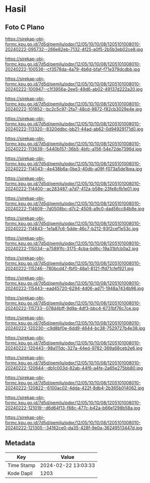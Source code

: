 # Hasil

## Foto C Plano

https://sirekap-obj-formc.kpu.go.id/7d5d/pemilu/pdpr/12/05/10/10/08/1205101008010-20240222-095732--266e82eb-7132-4f25-a0f5-2b5b3eb02ce8.jpg

https://sirekap-obj-formc.kpu.go.id/7d5d/pemilu/pdpr/12/05/10/10/08/1205101008010-20240222-100536--cf3578da-4a79-4b6d-bfaf-f71e379dcdbb.jpg

https://sirekap-obj-formc.kpu.go.id/7d5d/pemilu/pdpr/12/05/10/10/08/1205101008010-20240222-100947--c1f3956a-2ee5-49d6-ab02-49137d222a20.jpg

https://sirekap-obj-formc.kpu.go.id/7d5d/pemilu/pdpr/12/05/10/10/08/1205101008010-20240222-101852--bc2c5c97-2fa7-48cd-9872-f82cb3029e4e.jpg

https://sirekap-obj-formc.kpu.go.id/7d5d/pemilu/pdpr/12/05/10/10/08/1205101008010-20240222-113320--8320ddbc-bb21-44ad-ab62-0d94929171d0.jpg

https://sirekap-obj-formc.kpu.go.id/7d5d/pemilu/pdpr/12/05/10/10/08/1205101008010-20240222-113639--5440b157-36b5-4bfc-a156-54e72de7396d.jpg

https://sirekap-obj-formc.kpu.go.id/7d5d/pemilu/pdpr/12/05/10/10/08/1205101008010-20240222-114043--4e438b6a-0be3-40db-a09f-f073a5de1bea.jpg

https://sirekap-obj-formc.kpu.go.id/7d5d/pemilu/pdpr/12/05/10/10/08/1205101008010-20240222-114400--ac283487-a7d7-412a-b58e-23fe8cfb1e01.jpg

https://sirekap-obj-formc.kpu.go.id/7d5d/pemilu/pdpr/12/05/10/10/08/1205101008010-20240222-114609--7d0508bc-d7c2-4508-a9c0-dad56cc84b8e.jpg

https://sirekap-obj-formc.kpu.go.id/7d5d/pemilu/pdpr/12/05/10/10/08/1205101008010-20240222-114843--1e1a87c6-5dde-46c7-b212-93f2cef1e53c.jpg

https://sirekap-obj-formc.kpu.go.id/7d5d/pemilu/pdpr/12/05/10/10/08/1205101008010-20240222-115034--a75891fc-3175-4cba-bd6c-19a31bfcb0a2.jpg

https://sirekap-obj-formc.kpu.go.id/7d5d/pemilu/pdpr/12/05/10/10/08/1205101008010-20240222-115246--780bcd47-fbf0-48a1-8121-ffd71cfef921.jpg

https://sirekap-obj-formc.kpu.go.id/7d5d/pemilu/pdpr/12/05/10/10/08/1205101008010-20240222-115443--ead45720-6294-4d06-ad71-1948a7434b96.jpg

https://sirekap-obj-formc.kpu.go.id/7d5d/pemilu/pdpr/12/05/10/10/08/1205101008010-20240222-115733--078d4bff-9d9a-4df3-bbc4-6731bf76c7ce.jpg

https://sirekap-obj-formc.kpu.go.id/7d5d/pemilu/pdpr/12/05/10/10/08/1205101008010-20240222-120230--c9d8bf0e-6dd9-4644-bc38-7529727b4e38.jpg

https://sirekap-obj-formc.kpu.go.id/7d5d/pemilu/pdpr/12/05/10/10/08/1205101008010-20240222-120443--98a111dc-327a-44ed-9782-369a68ceb2e6.jpg

https://sirekap-obj-formc.kpu.go.id/7d5d/pemilu/pdpr/12/05/10/10/08/1205101008010-20240222-120644--db1c003d-82ab-44f6-a4fe-2a65e275bb80.jpg

https://sirekap-obj-formc.kpu.go.id/7d5d/pemilu/pdpr/12/05/10/10/08/1205101008010-20240222-120822--6100ac02-4dda-422f-8db4-2b365b014062.jpg

https://sirekap-obj-formc.kpu.go.id/7d5d/pemilu/pdpr/12/05/10/10/08/1205101008010-20240222-121019--d6d64f13-f88c-477c-b42a-b66e1298b58a.jpg

https://sirekap-obj-formc.kpu.go.id/7d5d/pemilu/pdpr/12/05/10/10/08/1205101008010-20240222-121305--34162ce0-da35-428f-9e0a-36249513447d.jpg


## Metadata

| Key        | Value               |
| ---------- | ------------------- |
| Time Stamp | 2024-02-22 13:03:33 |
| Kode Dapil | 1203                |



